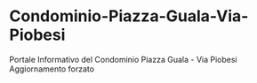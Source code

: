 # Condominio-Piazza-Guala-Via-Piobesi
Portale Informativo del Condominio Piazza Guala - Via Piobesi
Aggiornamento forzato
